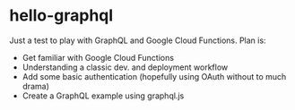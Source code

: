 # hello-graphql
Just a test to play with GraphQL and Google Cloud Functions. Plan is:

- Get familiar with Google Cloud Functions
- Understanding a classic dev. and deployment workflow
- Add some basic authentication (hopefully using OAuth without to much drama)
- Create a GraphQL example using graphql.js
